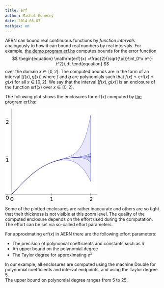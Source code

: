 ```yaml
---
title: erf
author: Michal Konečný
date: 2014-06-07
mathjax: on
---
```


AERN can bound real continuous functions by 
*function intervals* analogously to how it can bound real numbers by real intervals.
For example, [the demo program erf.hs](https://github.com/michalkonecny/aern/blob/master/aern-poly-plot-gtk/demos/erf.hs) 
computes bounds for the error function
$$
\begin{equation}
    \mathrm{erf}(x) =\frac{2}{\sqrt{\pi}}\int_0^x e^{-t^2}\,dt
\end{equation}
$$
over the domain $x\in[0,2]$.  The computed bounds are in the form of an interval $[f(x),g(x)]$ where
$f$ and $g$ are polynomials such that $f(x) \leq \mathrm{erf}(x) \leq g(x)$ for all $x\in[0,2]$.
We say that the interval $[f(x),g(x)]$ is an enclosure of the function $\mathrm{erf}(x)$ over $x\in[0,2]$.
 
The following plot shows the enclosures for $\mathrm{erf}(x)$ computed by 
[the program erf.hs](https://github.com/michalkonecny/aern/blob/master/aern-poly-plot-gtk/demos/erf.hs):

<a href="/img/erf-enclosures.png">
<img 
    src="/img/erf-enclosures.png" height="300"
    alt="Enclosures of the error function over the domain [0,2]"
>
</a>

Some of the plotted enclosures are rather inaccurate and others are so tight that their
thickness is not visible at this zoom level.  The quality of the computed enclosure
depends on the effort used during the computation.  The effort can be set via so-called
effort parameters.

For approximating $\mathrm{erf}(x)$ in AERN there are the following effort parameters:

  * The precision of polynomial coefficients and constants such as $\pi$
  * An upper bound on the polynomial degree
  * The Taylor degree for approximating $e^x$
  
In our example, all enclosures are computed using the machine Double 
for polynomial coefficients and interval endpoints, and using the Taylor degree 5.  
The upper bound on polynomial degree ranges from 5 to 25.

